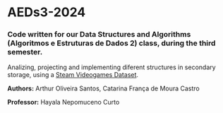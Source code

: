 # AEDs3-2024
### Code written for our Data Structures and Algorithms (Algoritmos e Estruturas de Dados 2) class, during the third semester.

Analizing, projecting and implementing diferent structures in secondary storage, using a [Steam Videogames Dataset](https://www.kaggle.com/datasets/fronkongames/steam-games-dataset/data?select=games.csv).

**Authors:** Arthur Oliveira Santos, Catarina França de Moura Castro


**Professor:** Hayala Nepomuceno Curto
